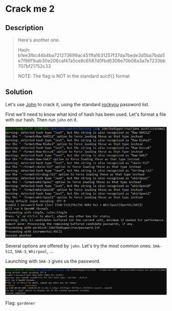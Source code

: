 # Crack me 2

## Description

> Here's another one.
> 
> Hash: b1ee3fbc44b4ba721273699ac4511fa1631257f37da7bede3d5ba7bda5e7f96f1bab30e206caf47a5ce8c6587d0fbd6306e70b08a3a7e7233bb707bf21752c33
> 
> NOTE: The flag is NOT in the standard auctf{} format

## Solution

Let's use [John](https://www.openwall.com/john/) to crack it, using the standard [rockyou](https://github.com/brannondorsey/naive-hashcat/releases/download/data/rockyou.txt) password list.

First we'll need to know what kind of hash has been used. Let's format a file with our hash. Then run `john` on it.

![Which hash](../images/crackme2_choice.png)

Several options are offered by `john`. Let's try the most common ones: `SHA-512`, `SHA-3`, `Whirpool`, ...

Launching with `SHA-3` gives us the password.

![SHA3](../images/crackme2.png)

Flag: `gardener`
